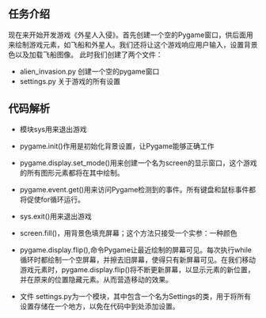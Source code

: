 ## 任务介绍

现在来开始开发游戏《外星人入侵》。首先创建一个空的Pygame窗口，供后面用来绘制游戏元素，如飞船和外星人。我们还将让这个游戏响应用户输入，设置背景色以及加载飞船图像。
此时我们创建了两个文件：
- alien_invasion.py 创建一个空的pygame窗口
- settings.py 关于游戏的所有设置

## 代码解析

- 模块sys用来退出游戏

- pygame.init()作用是初始化背景设置，让Pygame能够正确工作

- pygame.display.set_mode()用来创建一个名为screen的显示窗口，这个游戏的所有图形元素都将在其中绘制。

- pygame.event.get()用来访问Pygame检测到的事件。所有键盘和鼠标事件都将促使for循环运行。

- sys.exit()用来退出游戏

- screen.fill()，用背景色填充屏幕；这个方法只接受一个实参：一种颜色

- pygame.display.flip(),命令Pygame让最近绘制的屏幕可见。每次执行while循环时都绘制一个空屏幕，并擦去旧屏幕，使得只有新屏幕可见。在我们移动游戏元素时，pygame.display.flip()将不断更新屏幕，以显示元素的新位置，并在原来的位置隐藏元素。从而营造移动的效果。

- 文件 settings.py为一个模块，其中包含一个名为Settings的类，用于将所有设置存储在一个地方，以免在代码中到处添加设置。